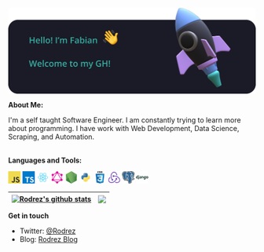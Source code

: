 
<img align="center" src="https://github.com/rodrez/rodrez/blob/master/GH%20Banner.png" alt="Rodrez's github stats" /></a>

**About Me:**  

I'm a self taught Software Engineer. I am constantly trying to learn more about programming. I have work with Web Development, Data Science, Scraping, and Automation. 
<br /><br />

**Languages and Tools:**  

<code><img height="25" src="https://raw.githubusercontent.com/github/explore/80688e429a7d4ef2fca1e82350fe8e3517d3494d/topics/javascript/javascript.png"></code>
<code><img height="25" src="https://raw.githubusercontent.com/github/explore/80688e429a7d4ef2fca1e82350fe8e3517d3494d/topics/typescript/typescript.png"></code>
<code><img height="25" src="https://raw.githubusercontent.com/github/explore/80688e429a7d4ef2fca1e82350fe8e3517d3494d/topics/react/react.png"></code>
<code><img height="25" src="https://raw.githubusercontent.com/github/explore/5c058a388828bb5fde0bcafd4bc867b5bb3f26f3/topics/graphql/graphql.png"></code>
<code><img height="25" src="https://raw.githubusercontent.com/github/explore/80688e429a7d4ef2fca1e82350fe8e3517d3494d/topics/nodejs/nodejs.png"></code>
<code><img height="25" src="https://raw.githubusercontent.com/github/explore/80688e429a7d4ef2fca1e82350fe8e3517d3494d/topics/python/python.png"></code>
<code><img height="25" src="https://raw.githubusercontent.com/github/explore/80688e429a7d4ef2fca1e82350fe8e3517d3494d/topics/css/css.png"></code>
<code><img height="25" src="https://raw.githubusercontent.com/github/explore/80688e429a7d4ef2fca1e82350fe8e3517d3494d/topics/redux/redux.png"></code>
<code><img height="25" src="https://raw.githubusercontent.com/github/explore/80688e429a7d4ef2fca1e82350fe8e3517d3494d/topics/postgresql/postgresql.png"></code> 
<code><img height="25" src="https://raw.githubusercontent.com/github/explore/80688e429a7d4ef2fca1e82350fe8e3517d3494d/topics/django/django.png"></code>     



| <a href="https://github.com/rodrez/github-readme-stats"><img align="center" src="https://github-readme-stats.vercel.app/api?username=rodrez&show_icons=true&include_all_commits=true&theme=tokyonight&hide_border=true&count_private=true" alt="Rodrez's github stats" /></a> | <a href="https://github.com/rodrez/github-readme-stats"><img align="center" src="https://github-readme-stats.vercel.app/api/top-langs/?username=rodrez&layout=compact&theme=tokyonight&hide_border=true&langs_count=8" /></a> |
| ------------- | ------------- |


**Get in touch**
- Twitter: <a href="https://twitter.com/rodrez_">@Rodrez</a>
- Blog: <a href="https://www.rodrez.com/blog">Rodrez Blog</a>

